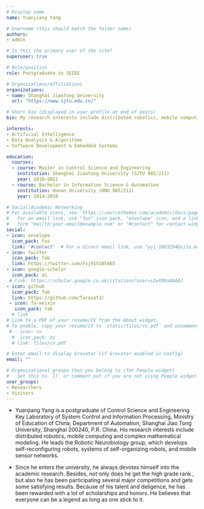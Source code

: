 ```yaml
---
# Display name
name: Yuanjiang Yang

# Username (this should match the folder name)
authors:
- admin

# Is this the primary user of the site?
superuser: true

# Role/position
role: Postgraduate in SEIEE

# Organizations/Affiliations
organizations:
- name: Shanghai Jiaotong University
  url: "https://www.sjtu.edu.cn/"

# Short bio (displayed in user profile at end of posts)
bio: My research interests include distributed robotics, mobile computing and complex modeling.

interests:
- Artificial Intelligence
- Data Analysis & Algorithms
- Software Development & Embedded Systems

education:
  courses:
  - course: Master in Control Science and Engineering
    institution: Shanghai Jiaotong University (SJTU 985/211)
    year: 2018~2021
  - course: Bachelor in Information Science & Automation
    institution: Hunan University (HNU 985/211)
    year: 2014~2018

# Social/Academic Networking
# For available icons, see: https://sourcethemes.com/academic/docs/page-builder/#icons
#   For an email link, use "fas" icon pack, "envelope" icon, and a link in the
#   form "mailto:your-email@example.com" or "#contact" for contact widget.
social:
- icon: envelope
  icon_pack: fas
  link: '#contact'  # For a direct email link, use "yyj_1803294@sjtu.edu.cn".
- icon: twitter
  icon_pack: fab
  link: https://twitter.com/Fxj915105465
- icon: google-scholar
  icon_pack: ai
 # link: https://scholar.google.co.uk/citations?user=sIwtMXoAAAAJ
- icon: github
  icon_pack: fab
  link: https://github.com/TaraxaYJ/
 - icon: fa-weixin
   icon_pack: fab
  # link
# Link to a PDF of your resume/CV from the About widget.
# To enable, copy your resume/CV to `static/files/cv.pdf` and uncomment the lines below.
 # - icon: cv
  #  icon_pack: ai
  # link: files/cv.pdf

# Enter email to display Gravatar (if Gravatar enabled in Config)
email: ""

# Organizational groups that you belong to (for People widget)
#   Set this to `[]` or comment out if you are not using People widget.
user_groups:
- Researchers
- Visitors
---
```


- Yuanjiang Yang is a postgraduate of Control Science and Engineering Key Laboratory of System Control and Information Processing, Ministry of Education of China; Department of Automation, Shanghai Jiao Tong University, Shanghai 200240, P.R. China. His research interests include distributed robotics, mobile computing and complex mathematical modeling. He leads the Robotic Neurobiology group, which develops self-reconfiguring robots, systems of self-organizing robots, and mobile sensor networks.

- Since he enters the university, he always devotes himself into the academic research. Besides, not only does he get the high grade rank , but also he has been participating several major competitions and gets some satisfying results. Because of his talent and deligence, he has been rewarded with a lot of scholarships and honors. He believes that everyone can be a legend as long as one stick to it.
